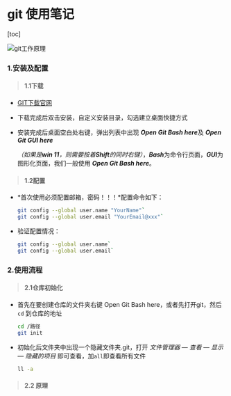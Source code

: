 # git 使用笔记



[toc]

![git工作原理](C:\Users\c3322\Desktop\git工作原理.png)

###  1.安装及配置 

> ####  1.1下载

+ [GIT下载官网](https://git-scm.com/download)

+ 下载完成后双击安装，自定义安装目录，勾选建立桌面快捷方式

+ 安装完成后桌面空白处右键，弹出列表中出现 ***Open Git Bash here***及 ***Open Git GUI here***

  *（如果是**win 11**，则需要按着**Shift**的同时右键）*，***Bash***为命令行页面，***GUI***为图形化页面，我们一般使用 ***Open Git Bash here***。



> #### 1.2配置

+ *首次使用必须配置邮箱，密码！！！*配置命令如下：

  ```bash
  git config --global user.name "YourName"`
  git config --global user.email "YourEmail@xxx"`
  ```
  
+ 验证配置情况：
  
	```bash
  git config --global user.name`
	git config --global user.email`
  ```
  
### 2.使用流程

> ####  2.1仓库初始化

+ 首先在要创建仓库的文件夹右键 Open Git Bash here，或者先打开git，然后 `cd` 到仓库的地址
  ```bash
  cd /路径
  git init
  ```

+ 初始化后文件夹中出现一个隐藏文件夹.git，打开 *文件管理器* — *查看* — *显示* — *隐藏的项目* 即可查看，加`all`即查看所有文件

  ```bash
  ll -a
  ```

> #### 2.2 原理





  

  

  

